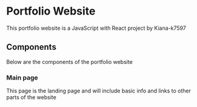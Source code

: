 # Portfolio Website

This portfolio website is a JavaScript with React project by Kiana-k7597

## Components

Below are the components of the portfolio website

### Main page

This page is the landing page and will include basic info and links to other parts of the website